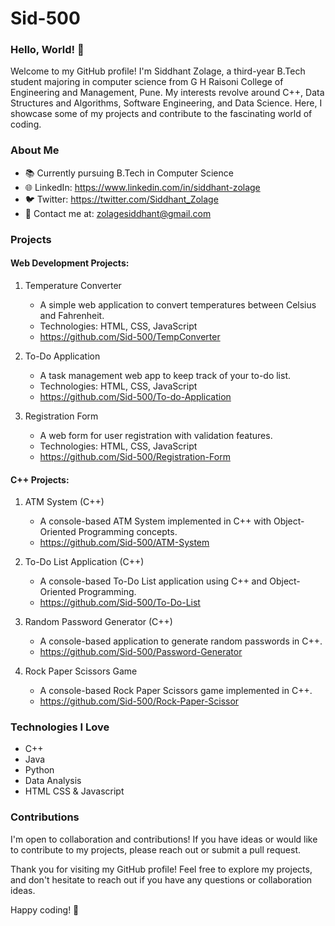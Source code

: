 # Sid-500

### Hello, World! 👋

<!--
**Sid-500/Sid-500** is a ✨ _special_ ✨ repository because its `README.md` (this file) appears on your GitHub profile.
-->
Welcome to my GitHub profile! I'm Siddhant Zolage, a third-year B.Tech student majoring in computer science from G H Raisoni College of Engineering and Management, Pune. My interests revolve around C++, Data Structures and Algorithms, Software Engineering, and Data Science. Here, I showcase some of my projects and contribute to the fascinating world of coding.

### About Me

- 📚 Currently pursuing B.Tech in Computer Science
- 🌐 LinkedIn: https://www.linkedin.com/in/siddhant-zolage
- 🐦 Twitter: https://twitter.com/Siddhant_Zolage
- 📧 Contact me at: zolagesiddhant@gmail.com


### Projects

#### Web Development Projects:

1. Temperature Converter

    - A simple web application to convert temperatures between Celsius and Fahrenheit.
    - Technologies: HTML, CSS, JavaScript
    - https://github.com/Sid-500/TempConverter

2. To-Do Application

    - A task management web app to keep track of your to-do list.
    - Technologies: HTML, CSS, JavaScript
    - https://github.com/Sid-500/To-do-Application

3. Registration Form

    - A web form for user registration with validation features.
    - Technologies: HTML, CSS, JavaScript
    - https://github.com/Sid-500/Registration-Form

#### C++ Projects:

1. ATM System (C++)

      - A console-based ATM System implemented in C++ with Object-Oriented Programming concepts.
      - https://github.com/Sid-500/ATM-System

2. To-Do List Application (C++)

      - A console-based To-Do List application using C++ and Object-Oriented Programming.
      - https://github.com/Sid-500/To-Do-List

3. Random Password Generator (C++)

      - A console-based application to generate random passwords in C++.
      - https://github.com/Sid-500/Password-Generator

4. Rock Paper Scissors Game

      - A console-based Rock Paper Scissors game implemented in C++.
      - https://github.com/Sid-500/Rock-Paper-Scissor


### Technologies I Love

- C++
- Java
- Python
- Data Analysis
- HTML CSS & Javascript

### Contributions

I'm open to collaboration and contributions! If you have ideas or would like to contribute to my projects, please reach out or submit a pull request.

Thank you for visiting my GitHub profile! Feel free to explore my projects, and don't hesitate to reach out if you have any questions or collaboration ideas.

Happy coding! 🚀
